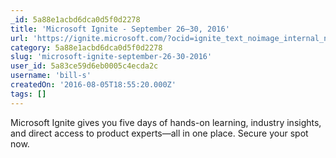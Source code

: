 ```yaml
---
_id: 5a88e1acbd6dca0d5f0d2278
title: 'Microsoft Ignite - September 26–30, 2016'
url: 'https://ignite.microsoft.com/?ocid=ignite_text_noimage_internal_newsletter_regnow_technet'
category: 5a88e1acbd6dca0d5f0d2278
slug: 'microsoft-ignite-september-26-30-2016'
user_id: 5a83ce59d6eb0005c4ecda2c
username: 'bill-s'
createdOn: '2016-08-05T18:55:20.000Z'
tags: []
---
```


Microsoft Ignite gives you five days of hands-on learning, industry insights, and direct access to product experts—all in one place. Secure your spot now.
